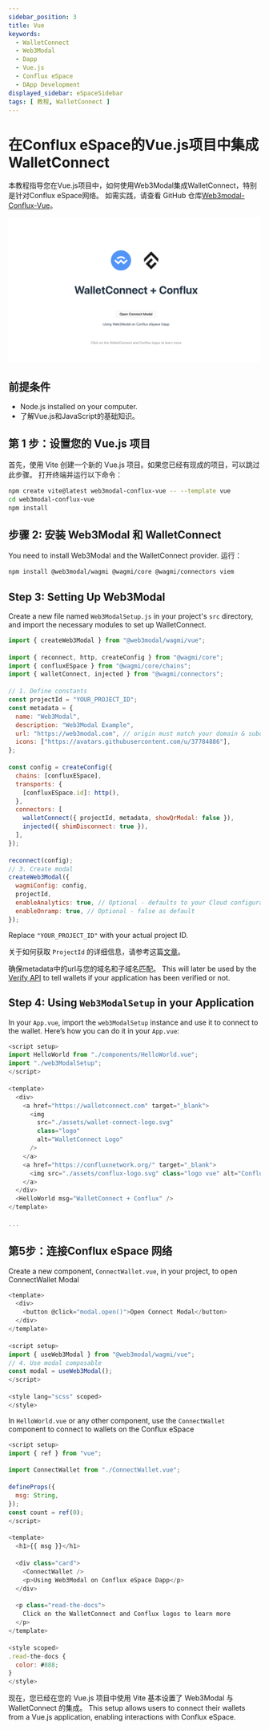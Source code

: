 ```yaml
---
sidebar_position: 3
title: Vue
keywords:
  - WalletConnect
  - Web3Modal
  - Dapp
  - Vue.js
  - Conflux eSpace
  - DApp Development
displayed_sidebar: eSpaceSidebar
tags: [ 教程, WalletConnect ]
---
```


# 在Conflux eSpace的Vue.js项目中集成WalletConnect

本教程指导您在Vue.js项目中，如何使用Web3Modal集成WalletConnect，特别是针对Conflux eSpace网络。
如需实践，请查看 GitHub 仓库[Web3modal-Conflux-Vue](https://github.com/ConfluxDAO/web3modal-conflux-vue)。

[![Vue Demo](../img/walletconnect-vue.png)](../img/walletconnect-vue.png)

## 前提条件

- Node.js installed on your computer.
- 了解Vue.js和JavaScript的基础知识。

## 第 1 步：设置您的 Vue.js 项目

首先，使用 Vite 创建一个新的 Vue.js 项目。如果您已经有现成的项目，可以跳过此步骤。 打开终端并运行以下命令：

```bash
npm create vite@latest web3modal-conflux-vue -- --template vue
cd web3modal-conflux-vue
npm install
```

## 步骤 2: 安装 Web3Modal 和 WalletConnect

You need to install Web3Modal and the WalletConnect provider. 运行：

```bash
npm install @web3modal/wagmi @wagmi/core @wagmi/connectors viem
```

## Step 3: Setting Up Web3Modal

Create a new file named `Web3ModalSetup.js` in your project's `src` directory, and import the necessary modules to set up WalletConnect.

```javascript
import { createWeb3Modal } from "@web3modal/wagmi/vue";

import { reconnect, http, createConfig } from "@wagmi/core";
import { confluxESpace } from "@wagmi/core/chains";
import { walletConnect, injected } from "@wagmi/connectors";

// 1. Define constants
const projectId = "YOUR_PROJECT_ID";
const metadata = {
  name: "Web3Modal",
  description: "Web3Modal Example",
  url: "https://web3modal.com", // origin must match your domain & subdomain
  icons: ["https://avatars.githubusercontent.com/u/37784886"],
};

const config = createConfig({
  chains: [confluxESpace],
  transports: {
    [confluxESpace.id]: http(),
  },
  connectors: [
    walletConnect({ projectId, metadata, showQrModal: false }),
    injected({ shimDisconnect: true }),
  ],
});

reconnect(config);
// 3. Create modal
createWeb3Modal({
  wagmiConfig: config,
  projectId,
  enableAnalytics: true, // Optional - defaults to your Cloud configuration
  enableOnramp: true, // Optional - false as default
});
```

Replace `"YOUR_PROJECT_ID"` with your actual project ID.

关于如何获取 `ProjectId` 的详细信息，请参考这篇[文章](/docs/espace/tutorials/walletConnect/project-creation)。

确保metadata中的url与您的域名和子域名匹配。 This will later be used by the [Verify API](https://docs.walletconnect.com/cloud/verify) to tell wallets if your application has been verified or not.

## Step 4: Using `Web3ModalSetup` in your Application

In your `App.vue`, import the `web3ModalSetup` instance and use it to connect to the wallet. Here’s how you can do it in your `App.vue`:

```javascript
<script setup>
import HelloWorld from "./components/HelloWorld.vue";
import "./web3ModalSetup";
</script>

<template>
  <div>
    <a href="https://walletconnect.com" target="_blank">
      <img
        src="./assets/wallet-connect-logo.svg"
        class="logo"
        alt="WalletConnect Logo"
      />
    </a>
    <a href="https://confluxnetwork.org/" target="_blank">
      <img src="./assets/conflux-logo.svg" class="logo vue" alt="Conflux Logo" />
    </a>
  </div>
  <HelloWorld msg="WalletConnect + Conflux" />
</template>

...

```

## 第5步：连接Conflux eSpace 网络

Create a new component, `ConnectWallet.vue`, in your project, to open ConnectWallet Modal

```javascript
<template>
  <div>
    <button @click="modal.open()">Open Connect Modal</button>
  </div>
</template>

<script setup>
import { useWeb3Modal } from "@web3modal/wagmi/vue";
// 4. Use modal composable
const modal = useWeb3Modal();
</script>

<style lang="scss" scoped>
</style>
```

In `HelloWorld.vue` or any other component, use the `ConnectWallet` component to connect to wallets on the Conflux eSpace

```javascript
<script setup>
import { ref } from "vue";

import ConnectWallet from "./ConnectWallet.vue";

defineProps({
  msg: String,
});
const count = ref(0);
</script>

<template>
  <h1>{{ msg }}</h1>

  <div class="card">
    <ConnectWallet />
    <p>Using Web3Modal on Conflux eSpace Dapp</p>
  </div>

  <p class="read-the-docs">
    Click on the WalletConnect and Conflux logos to learn more
  </p>
</template>

<style scoped>
.read-the-docs {
  color: #888;
}
</style>

```

现在，您已经在您的 Vue.js 项目中使用 Vite 基本设置了 Web3Modal 与 WalletConnect 的集成。 This setup allows users to connect their wallets from a Vue.js application, enabling interactions with Conflux eSpace.
